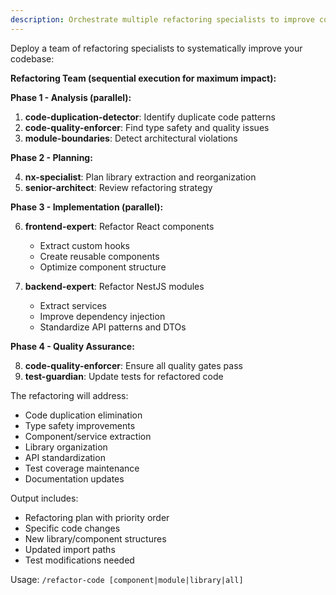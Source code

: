 ```yaml
---
description: Orchestrate multiple refactoring specialists to improve code quality and maintainability
---
```


Deploy a team of refactoring specialists to systematically improve your codebase:

**Refactoring Team (sequential execution for maximum impact):**

**Phase 1 - Analysis (parallel):**

1. **code-duplication-detector**: Identify duplicate code patterns
2. **code-quality-enforcer**: Find type safety and quality issues
3. **module-boundaries**: Detect architectural violations

**Phase 2 - Planning:**

4. **nx-specialist**: Plan library extraction and reorganization
5. **senior-architect**: Review refactoring strategy

**Phase 3 - Implementation (parallel):**

6. **frontend-expert**: Refactor React components
   - Extract custom hooks
   - Create reusable components
   - Optimize component structure

7. **backend-expert**: Refactor NestJS modules
   - Extract services
   - Improve dependency injection
   - Standardize API patterns and DTOs

**Phase 4 - Quality Assurance:**

8. **code-quality-enforcer**: Ensure all quality gates pass
9. **test-guardian**: Update tests for refactored code

The refactoring will address:

- Code duplication elimination
- Type safety improvements
- Component/service extraction
- Library organization
- API standardization
- Test coverage maintenance
- Documentation updates

Output includes:

- Refactoring plan with priority order
- Specific code changes
- New library/component structures
- Updated import paths
- Test modifications needed

Usage: `/refactor-code [component|module|library|all]`
